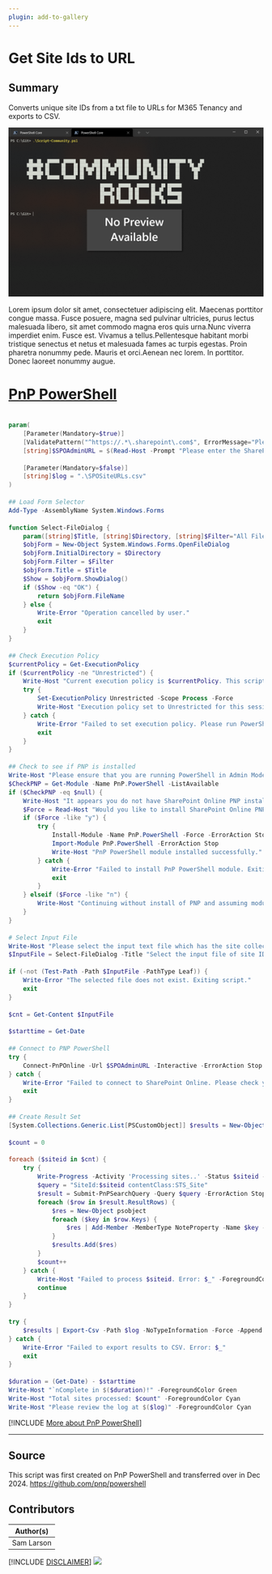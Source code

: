 ```yaml
---
plugin: add-to-gallery
---
```


# Get Site Ids to URL

## Summary

Converts unique site IDs from a txt file to URLs for M365 Tenancy and exports to CSV.

![Example Screenshot](assets/example.png)

Lorem ipsum dolor sit amet, consectetuer adipiscing elit. Maecenas porttitor congue massa. Fusce posuere, magna sed pulvinar ultricies, purus lectus malesuada libero, sit amet commodo magna eros quis urna.Nunc viverra imperdiet enim. Fusce est. Vivamus a tellus.Pellentesque habitant morbi tristique senectus et netus et malesuada fames ac turpis egestas. Proin pharetra nonummy pede. Mauris et orci.Aenean nec lorem. In porttitor. Donec laoreet nonummy augue.

# [PnP PowerShell](#tab/pnpps)

```powershell

param(
    [Parameter(Mandatory=$true)]
    [ValidatePattern("^https://.*\.sharepoint\.com$", ErrorMessage="Please enter a valid SharePoint Online Admin URL")]
    [string]$SPOAdminURL = $(Read-Host -Prompt "Please enter the SharePoint Online Admin URL"),
   
    [Parameter(Mandatory=$false)]
    [string]$log = ".\SPOSiteURLs.csv"
)

## Load Form Selector
Add-Type -AssemblyName System.Windows.Forms

function Select-FileDialog {
    param([string]$Title, [string]$Directory, [string]$Filter="All Files (*.*)|*.*")
    $objForm = New-Object System.Windows.Forms.OpenFileDialog
    $objForm.InitialDirectory = $Directory
    $objForm.Filter = $Filter
    $objForm.Title = $Title
    $Show = $objForm.ShowDialog()
    if ($Show -eq "OK") {
        return $objForm.FileName
    } else {
        Write-Error "Operation cancelled by user."
        exit
    }
}

## Check Execution Policy
$currentPolicy = Get-ExecutionPolicy
if ($currentPolicy -ne "Unrestricted") {
    Write-Host "Current execution policy is $currentPolicy. This script requires it to be Unrestricted." -ForegroundColor Yellow
    try {
        Set-ExecutionPolicy Unrestricted -Scope Process -Force
        Write-Host "Execution policy set to Unrestricted for this session." -ForegroundColor Green
    } catch {
        Write-Error "Failed to set execution policy. Please run PowerShell as an administrator and try again."
        exit
    }
}

## Check to see if PNP is installed
Write-Host "Please ensure that you are running PowerShell in Admin Mode" -ForegroundColor Yellow
$CheckPNP = Get-Module -Name PnP.PowerShell -ListAvailable
if ($CheckPNP -eq $null) {
    Write-Host "It appears you do not have SharePoint Online PNP installed!" -ForegroundColor Red
    $Force = Read-Host "Would you like to install SharePoint Online PNP Module? Type 'Y' to force or type 'N' to continue"
    if ($Force -like "y") {
        try {
            Install-Module -Name PnP.PowerShell -Force -ErrorAction Stop
            Import-Module PnP.PowerShell -ErrorAction Stop
            Write-Host "PnP PowerShell module installed successfully." -ForegroundColor Green
        } catch {
            Write-Error "Failed to install PnP PowerShell module. Exiting script."
            exit
        }
    } elseif ($Force -like "n") {
        Write-Host "Continuing without install of PNP and assuming module was not detected properly" -ForegroundColor Yellow
    }
}

# Select Input File
Write-Host "Please select the input text file which has the site collection GUID's......." -ForegroundColor DarkGreen
$InputFile = Select-FileDialog -Title "Select the input file of site ID's to convert to URL's"

if (-not (Test-Path -Path $InputFile -PathType Leaf)) {
    Write-Error "The selected file does not exist. Exiting script."
    exit
}

$cnt = Get-Content $InputFile

$starttime = Get-Date

## Connect to PNP PowerShell
try {
    Connect-PnPOnline -Url $SPOAdminURL -Interactive -ErrorAction Stop
} catch {
    Write-Error "Failed to connect to SharePoint Online. Please check your admin URL and credentials."
    exit
}

## Create Result Set
[System.Collections.Generic.List[PSCustomObject]] $results = New-Object System.Collections.Generic.List[PSCustomObject]

$count = 0

foreach ($siteid in $cnt) {
    try {
        Write-Progress -Activity 'Processing sites..' -Status $siteid -PercentComplete ($count / $cnt.count * 100)
        $query = "SiteId:$siteid contentClass:STS_Site"
        $result = Submit-PnPSearchQuery -Query $query -ErrorAction Stop
        foreach ($row in $result.ResultRows) {
            $res = New-Object psobject
            foreach ($key in $row.Keys) {
                $res | Add-Member -MemberType NoteProperty -Name $key -Value $row[$key]
            }
            $results.Add($res)
        }
        $count++
    } catch {
        Write-Host "Failed to process $siteid. Error: $_" -ForegroundColor Red
        continue
    }
}

try {
    $results | Export-Csv -Path $log -NoTypeInformation -Force -Append
} catch {
    Write-Error "Failed to export results to CSV. Error: $_"
    exit
}

$duration = (Get-Date) - $starttime
Write-Host "`nComplete in $($duration)!" -ForegroundColor Green
Write-Host "Total sites processed: $count" -ForegroundColor Cyan
Write-Host "Please review the log at $($log)" -ForegroundColor Cyan 

```
[!INCLUDE [More about PnP PowerShell](../../docfx/includes/MORE-PNPPS.md)]
***

## Source

This script was first created on PnP PowerShell and transferred over in Dec 2024.
https://github.com/pnp/powershell


## Contributors

| Author(s) |
|-----------|
| Sam Larson |

[!INCLUDE [DISCLAIMER](../../docfx/includes/DISCLAIMER.md)]
<img src="https://m365-visitor-stats.azurewebsites.net/script-samples/scripts/spo-get-site-list-ids" aria-hidden="true" />
